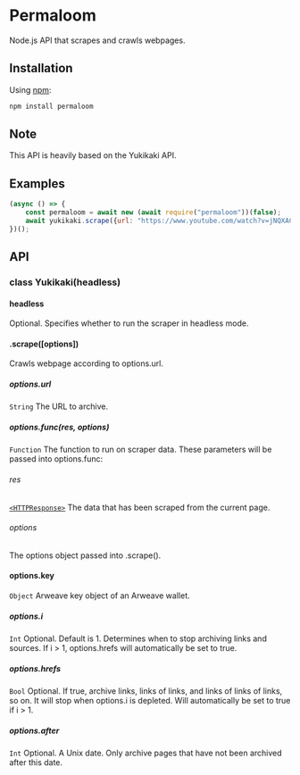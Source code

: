 # Permaloom
Node.js API that scrapes and crawls webpages.

## Installation
Using [npm](https://www.npmjs.com/):

```bash
npm install permaloom
```

## Note
This API is heavily based on the Yukikaki API.

## Examples

```js
(async () => {
    const permaloom = await new (await require("permaloom"))(false);
    await yukikaki.scrape({url: "https://www.youtube.com/watch?v=jNQXAC9IVRw", key: <key>, i: 1, hrefs: true, after: 1588230344423});
})();
```

## API

### class Yukikaki(headless)

#### headless
Optional. Specifies whether to run the scraper in headless mode.

#### .scrape([options])
Crawls webpage according to options.url.

##### options.url
`String`
The URL to archive.

##### options.func(res, options)
`Function`
The function to run on scraper data. These parameters will be passed into options.func:

###### res
[`<HTTPResponse>`](https://github.com/user/repo/blob/branch/other_file.md)
The data that has been scraped from the current page.

###### options
The options object passed into .scrape().

#### options.key
`Object`
Arweave key object of an Arweave wallet.

##### options.i
`Int`
Optional. Default is 1. Determines when to stop archiving links and sources. If i > 1, options.hrefs will automatically be set to true.

##### options.hrefs
`Bool`
Optional. If true, archive links, links of links, and links of links of links, so on. It will stop when options.i is depleted. Will automatically be set to true if i > 1.

##### options.after
`Int`
Optional. A Unix date. Only archive pages that have not been archived after this date.
